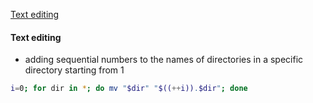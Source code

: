 [Text editing](Text-editing)



#### Text editing
- adding sequential numbers to the names of directories in a specific directory starting from 1

```sh
i=0; for dir in *; do mv "$dir" "$((++i)).$dir"; done
```
